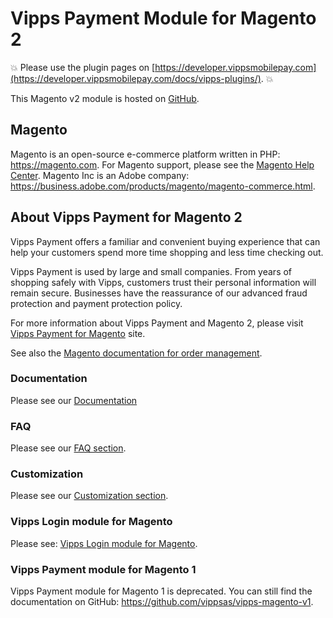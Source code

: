 # Vipps Payment Module for Magento 2

<!-- START_COMMENT -->
💥 Please use the plugin pages on [https://developer.vippsmobilepay.com](https://developer.vippsmobilepay.com/docs/vipps-plugins/). 💥
<!-- END_COMMENT -->

This Magento v2 module is hosted on [GitHub](https://github.com/vippsas/vipps-magento).

## Magento

Magento is an open-source e-commerce platform written in PHP: <https://magento.com>.
For Magento support, please see the [Magento Help Center](https://support.magento.com/hc/en-us).
Magento Inc is an Adobe company: https://business.adobe.com/products/magento/magento-commerce.html.

## About Vipps Payment for Magento 2

Vipps Payment offers a familiar and convenient buying experience that can help your customers spend more time shopping and less time checking out.

Vipps Payment is used by large and small companies. From years of shopping safely with Vipps, customers trust their personal information will remain secure. Businesses have the reassurance of our advanced fraud protection and payment protection policy.

For more information about Vipps Payment and Magento 2, please visit [Vipps Payment for Magento](https://vipps.no/produkter-og-tjenester/bedrift/ta-betalt-paa-nett/ta-betalt-paa-nett/magento/) site.


See also the [Magento documentation for order management](https://docs.magento.com/m2/ce/user_guide/sales/order-management.html).

### Documentation

Please see our [Documentation](./docs/documentation.md)

### FAQ

Please see our [FAQ section](./docs/FAQ.md).

### Customization

Please see our [Customization section](https://github.com/vippsas/vipps-magento/wiki/Customization).

### Vipps Login module for Magento

Please see: [Vipps Login module for Magento](https://developer.vippsmobilepay.com/docs/plugins-ext/login-magento/).

### Vipps Payment module for Magento 1

Vipps Payment module for Magento 1 is deprecated.
You can still find the documentation on GitHub: <https://github.com/vippsas/vipps-magento-v1>.
